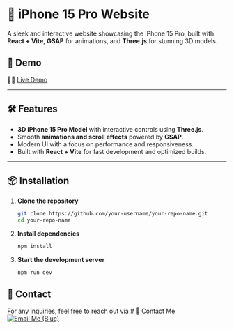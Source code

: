 # 📱 iPhone 15 Pro Website

A sleek and interactive website showcasing the iPhone 15 Pro, built with **React + Vite**, **GSAP** for animations, and **Three.js** for stunning 3D models.

## 🚀 Demo
**🚀🚀** [Live Demo](https://apple-i-phone-rho.vercel.app/)

---

## 🛠️ Features
- **3D iPhone 15 Pro Model** with interactive controls using **Three.js**.
- Smooth **animations and scroll effects** powered by **GSAP**.
- Modern UI with a focus on performance and responsiveness.
- Built with **React + Vite** for fast development and optimized builds.

---

## 📦 Installation

1. **Clone the repository**

   ```bash
   git clone https://github.com/your-username/your-repo-name.git
   cd your-repo-name
2. **Install dependencies**

    ```bash
    npm install
3. **Start the development server**

    ```bash
    npm run dev
## 📧 Contact
For any inquiries, feel free to reach out via # 📧 Contact Me [![Email Me (Blue)](https://img.shields.io/badge/Email%20Me-4285F4?style=for-the-badge&logo=gmail&logoColor=white)](mailto:your-email@example.com)
